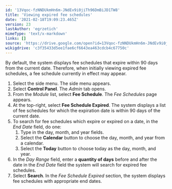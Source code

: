 ```yaml
---
id: '13Vqoc-fzNNDUkmHn6m-JNdEv9i0jiTh96DmBiJD1TW8'
title: 'Viewing expired fee schedules'
date: '2021-02-18T19:09:23.465Z'
version: 23
lastAuthor: 'egrzetich'
mimeType: 'text/x-markdown'
links: []
source: 'https://drive.google.com/open?id=13Vqoc-fzNNDUkmHn6m-JNdEv9i0jiTh96DmBiJD1TW8'
wikigdrive: 'c3f35433d5ee1fae6cf6643ea463cdcb4c67750c'
---
```

By default, the system displays fee schedules that expire within 90 days from the current date. Therefore, when initially viewing expired fee schedules, a fee schedule currently in effect may appear.
1. Select the side menu. The side menu appears.
2. Select <strong>Control Panel</strong>. The <em>Admin</em> tab opens. 
3. From the <em>Module</em> list, select <strong>Fee Schedule</strong>. The <em>Fee Schedules</em> page appears.
4. At the top-right, select <strong>Fee Schedule Expired</strong>. The system displays a list of fee schedules for which the expiration date is within 90 days of the current date.
5. To search for fee schedules which expire or expired on a date, in the <em>End Date</em> field, do one:
   1. Type in the day, month, and year fields.
   2. Select the <strong>Calendar</strong> button to choose the day, month, and year from a calendar.
   3. Select the <strong>Today</strong> button to choose today as the day, month, and year.
6. In the <em>Day Range</em> field, enter a <strong>quantity of days</strong> before and after the date in the <em>End Date</em> field the system will search for expired fee schedules.
7. Select <strong>Search</strong>. In the <em>Fee Schedule Expired</em> section, the system displays fee schedules with appropriate end dates.
